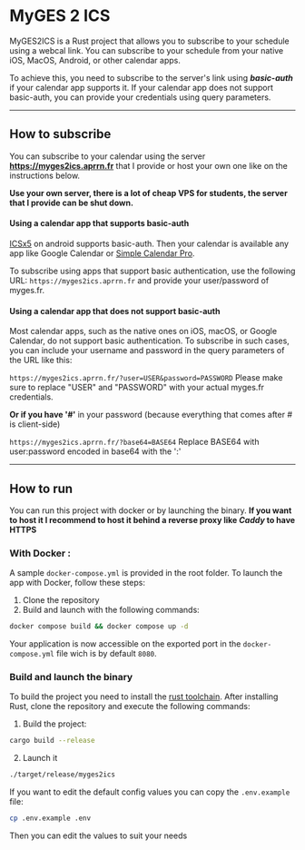 # MyGES 2 ICS

MyGES2ICS is a Rust project that allows you to subscribe to your schedule using a webcal link. You can subscribe to your schedule from your native iOS, MacOS, Android, or other calendar apps.

To achieve this, you need to subscribe to the server's link using ***basic-auth*** if your calendar app supports it. If your calendar app does not support basic-auth, you can provide your credentials using query parameters.

***
## How to subscribe

You can subscribe to your calendar using the server **https://myges2ics.aprrn.fr** that I provide or host your own one like on the instructions below.

**Use your own server, there is a lot of cheap VPS for students, the server that I provide can be shut down.**
#### Using a calendar app that supports basic-auth
[ICSx5](https://f-droid.org/fr/packages/at.bitfire.icsdroid/) on android supports basic-auth. Then your calendar is available any app like Google Calendar or [Simple Calendar Pro](https://f-droid.org/fr/packages/com.simplemobiletools.calendar.pro/).

To subscribe using apps that support basic authentication, use the following URL: ```https://myges2ics.aprrn.fr``` and provide your user/password of myges.fr.

#### Using a calendar app that does not support basic-auth
Most calendar apps, such as the native ones on iOS, macOS, or Google Calendar, do not support basic authentication. To subscribe in such cases, you can include your username and password in the query parameters of the URL like this:

```https://myges2ics.aprrn.fr/?user=USER&password=PASSWORD```
Please make sure to replace "USER" and "PASSWORD" with your actual myges.fr credentials.

**Or if you have '#'** in your password (because everything that comes after # is client-side)

```https://myges2ics.aprrn.fr/?base64=BASE64```
Replace BASE64 with user:password encoded in base64 with the ':'

***
## How to run

You can run this project with docker or by launching the binary.
**If you want to host it I recommend to host it behind a reverse proxy like *Caddy* to have HTTPS**


### With Docker :

A sample ```docker-compose.yml``` is provided in the root folder. To launch the app with Docker, follow these steps:
1. Clone the repository
2. Build and launch with the following commands:
```bash
docker compose build && docker compose up -d
```

Your application is now accessible on the exported port in the ```docker-compose.yml``` file wich is by default ```8080```.

### Build and launch the binary

To build the project you need to install the [rust toolchain](https://rustup.rs/). After installing Rust, clone the repository and execute the following commands:
1. Build the project:
```bash
cargo build --release
```

2. Launch it

```bash
./target/release/myges2ics
```
If you want to edit the default config values you can copy the ```.env.example``` file:
```bash
cp .env.example .env
```
Then you can edit the values to suit your needs
